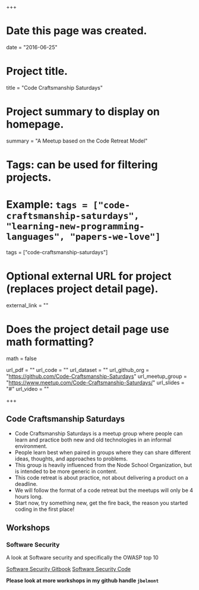 +++
# Date this page was created.
date = "2016-06-25"

# Project title.
title = "Code Craftsmanship Saturdays"

# Project summary to display on homepage.
summary = "A Meetup based on the Code Retreat Model"

# Tags: can be used for filtering projects.
# Example: `tags = ["code-craftsmanship-saturdays", "learning-new-programming-languages", "papers-we-love"]`
tags = ["code-craftsmanship-saturdays"]

# Optional external URL for project (replaces project detail page).
external_link = ""

# Does the project detail page use math formatting?
math = false

url_pdf = ""
url_code = ""
url_dataset = ""
url_github_org = "https://github.com/Code-Craftsmanship-Saturdays"
url_meetup_group = "https://www.meetup.com/Code-Craftsmanship-Saturdays/"
url_slides = "#"
url_video = ""

+++

## Code Craftsmanship Saturdays

* Code Craftsmanship Saturdays is a meetup group where people can learn and practice both new and old technologies in an informal environment. 
* People learn best when paired in groups where they can share different ideas, thoughts, and approaches to problems. 
* This group is heavily influenced from the Node School Organization, but is intended to be more generic in content.
* This code retreat is about practice, not about delivering a product on a deadline. 
* We will follow the format of a code retreat but the meetups will only be 4 hours long. 
* Start now, try something new, get the fire back, the reason you started coding in the first place!

## Workshops

### Software Security

A look at Software security and specifically the OWASP top 10

[Software Security Gitbook](https://jbelmont.github.io/software-security/)
[Software Security Code](https://github.com/jbelmont/software-security)

**Please look at more workshops in my github handle `jbelmont`**
